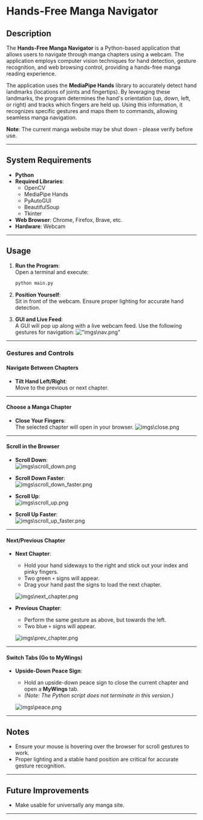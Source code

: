 # Hands-Free Manga Navigator

## Description

The **Hands-Free Manga Navigator** is a Python-based application that allows users to navigate through manga chapters using a webcam. The application employs computer vision techniques for hand detection, gesture recognition, and web browsing control, providing a hands-free manga reading experience.

The application uses the **MediaPipe Hands** library to accurately detect hand landmarks (locations of joints and fingertips). By leveraging these landmarks, the program determines the hand's orientation (up, down, left, or right) and tracks which fingers are held up. Using this information, it recognizes specific gestures and maps them to commands, allowing seamless manga navigation.

**Note**: The current manga website may be shut down - please verify before use.

---

## System Requirements

- **Python**
- **Required Libraries**:
  - OpenCV
  - MediaPipe Hands
  - PyAutoGUI
  - BeautifulSoup
  - Tkinter
- **Web Browser**: Chrome, Firefox, Brave, etc.
- **Hardware**: Webcam

---

## Usage

1. **Run the Program**:  
   Open a terminal and execute:

   ```bash
   python main.py
   ```

2. **Position Yourself**:  
   Sit in front of the webcam. Ensure proper lighting for accurate hand detection.

3. **GUI and Live Feed**:  
    A GUI will pop up along with a live webcam feed. Use the following gestures for navigation:
   !["imgs\nav.png"](#)

---

### **Gestures and Controls**

#### **Navigate Between Chapters**

- **Tilt Hand Left/Right**:  
  Move to the previous or next chapter.

---

#### **Choose a Manga Chapter**

- **Close Your Fingers**:  
  The selected chapter will open in your browser.
  ![imgs\close.png](#)

---

#### **Scroll in the Browser**

- **Scroll Down**:  
  ![imgs\scroll_down.png](#)

- **Scroll Down Faster**:  
  ![imgs\scroll_down_faster.png](#)

- **Scroll Up**:  
  ![imgs\scroll_up.png](#)

- **Scroll Up Faster**:  
  ![imgs\scroll_up_faster.png](#)

---

#### **Next/Previous Chapter**

- **Next Chapter**:

  - Hold your hand sideways to the right and stick out your index and pinky fingers.
  - Two green `+` signs will appear.
  - Drag your hand past the signs to load the next chapter.

  ![imgs\next_chapter.png](#)

- **Previous Chapter**:

  - Perform the same gesture as above, but towards the left.
  - Two blue `+` signs will appear.

  ![imgs\prev_chapter.png](#)

---

#### **Switch Tabs (Go to MyWings)**

- **Upside-Down Peace Sign**:

  - Hold an upside-down peace sign to close the current chapter and open a **MyWings** tab.
  - _(Note: The Python script does not terminate in this version.)_

  ![imgs\peace.png](#)

---

## Notes

- Ensure your mouse is hovering over the browser for scroll gestures to work.
- Proper lighting and a stable hand position are critical for accurate gesture recognition.

---

## Future Improvements

- Make usable for universally any manga site.

---
